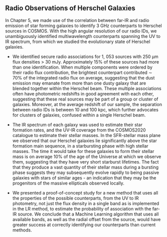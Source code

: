 ## Radio Observations of Herschel Galaxies

In Chapter 5, we made use of the correlation between far-IR and radio emission of star forming galaxies to identify 3 GHz counterparts to Herschel sources in COSMOS. With the high angular resolution of our radio IDs, we unambiguously identified multiwavelength counterparts spanning the UV to IR spectrum, from which we studied the evolutionary state of Herschel galaxies.

- We identified secure radio associations for 1, 053 sources with 250 µm flux densities > 30 mJy. Approximately 15% of these sources had more than one identification. When multiple components were ordered by their radio flux contribution, the brightest counterpart contributed ∼ 70% of the integrated radio flux on average, suggesting that the dust emission may emanate from more than one dusty galaxy that are blended together within the Herschel beam. These multiple associations often have photometric redshifts in good agreement with each other, suggesting that these real sources may be part of a group or cluster of galaxies. Moreover, at the average redshift of our sample, the separation between radio IDs is between 10 and 100 kpc, which further advocates for clusters of galaxies, confused within a single Herschel beam.

- The IR spectrum of each galaxy was used to estimate their star formation rates, and the UV-IR coverage from the COSMOS2020 catalogue to estimate their stellar masses. In the SFR-stellar mass plane we observed that our Herschel galaxies lie significantly above the star formation main sequence, in a starbursting phase with high stellar masses. The time it would take for these galaxies to form their stellar mass is on average 10% of the age of the Universe at which we observe them, suggesting that they have very short starburst lifetimes. The fact that they produce a vast quantity of their stellar mass during a bursting phase suggests they may subsequently evolve rapidly to being passive galaxies with stars of similar ages - an indication that they may be the progenitors of the massive ellipticals observed locally.

- We presented a proof-of-concept study for a new method that uses all the properties of the possible counterparts, from the UV to IR photometry, not just the flux density in a single band as is implemented in the LR method, to estimate the probability of association with the far-IR source. We conclude that a Machine Learning algorithm that uses all available bands, as well as the radial offset from the source, would have greater success at correctly identifying our counterparts than current methods.